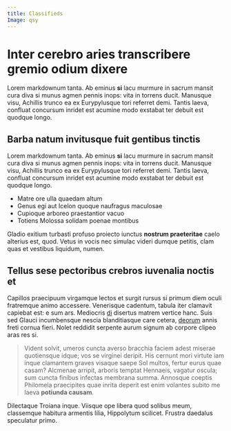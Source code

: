 ```yaml
---
title: Classifieds
Image: qsy
---
```


<div>
</div>

# Inter cerebro aries transcribere gremio odium dixere

Lorem markdownum tanta. Ab eminus **si** lacu murmure in sacrum mansit cura diva
si munus agmen pennis inops: vita in torrens ducit. Manusque visu, Achillis
trunco ea ex Eurypylusque tori referret demi. Tantis laeva, confluat concursum
inridet est acumine modo exstabat ter debuit est quodque longo.

## Barba natum invitusque fuit gentibus tinctis

<div>

Lorem markdownum tanta. Ab eminus **si** lacu murmure in sacrum mansit cura diva
si munus agmen pennis inops: vita in torrens ducit. Manusque visu, Achillis
trunco ea ex Eurypylusque tori referret demi. Tantis laeva, confluat concursum
inridet est acumine modo exstabat ter debuit est quodque longo.

- Matre ore ulla quaedam altum
- Genus egi aut Icelon quoque naufragus maculosae
- Cupioque arboreo praestantior vacuo
- Totiens Molossa solidam poenae montibus

Gladio exitium turbasti profuso proiecto iunctus **nostrum praeteritae** caelo
alterius est, quod. Vetus in vocis nec simulac videri dumque petitis, clam quas
et vestibus liquidum, numen.

</div>

<div>

## Tellus sese pectoribus crebros iuvenalia noctis et

Capillos praecipuum virgamque lectos et surgit rursus si primum diem oculi
fratremque animo accessere. Venerisque cadentum, tabula iter clamavit capiebat
est: e sum ars. Mediocris [di](http://www.visa-mando.com/pars) disertus matrem
vertice hanc. Suis sed Glauci incumbensque nescia blanditiasque care cetera,
[deorum](http://ab.net/prioris-spectator.html) annis freti cornua fieri. Nolet
reddidit serpente aurum signum ab corpore clipeo aras res si.

</div>
<div>

> Vident solvit, umeros cuncta averso bracchia faciem adest miserae quotiensque
> idque; vos se virginei deripit. His cernunt mori virtute iam inque clamantem
> graves visaque saepe Sol multos, fertur eurus quae casam? Alcmenae arripit,
> arboris temptat Hennaeis, vagatur oscula; sum cuncta finibus infectas membrana
> summa. Annosque coeptis Philomela praecipites quae inrita deperit est enim
> volantes subito me laeva **potiunda causam**.

</div>
Dilectaque Troiana inque. Viisque ope libera quod solibus meum, classemque
habitura armentis lilia, Hippolytum scilicet. Frustra daedalus speculatur primo.
